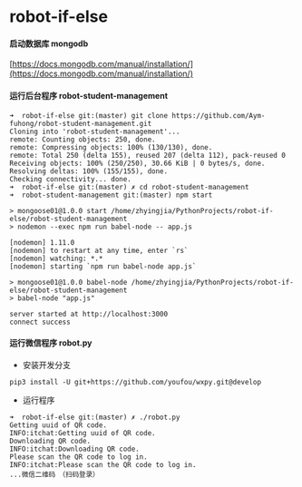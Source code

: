 # robot-if-else
#### 启动数据库  mongodb 
[https://docs.mongodb.com/manual/installation/](https://docs.mongodb.com/manual/installation/)
#### 运行后台程序 robot-student-management

```
➜  robot-if-else git:(master) git clone https://github.com/Aym-fuhong/robot-student-management.git
Cloning into 'robot-student-management'...
remote: Counting objects: 250, done.
remote: Compressing objects: 100% (130/130), done.
remote: Total 250 (delta 155), reused 207 (delta 112), pack-reused 0
Receiving objects: 100% (250/250), 30.66 KiB | 0 bytes/s, done.
Resolving deltas: 100% (155/155), done.
Checking connectivity... done.
➜  robot-if-else git:(master) ✗ cd robot-student-management 
➜  robot-student-management git:(master) npm start

> mongoose01@1.0.0 start /home/zhyingjia/PythonProjects/robot-if-else/robot-student-management
> nodemon --exec npm run babel-node -- app.js

[nodemon] 1.11.0
[nodemon] to restart at any time, enter `rs`
[nodemon] watching: *.*
[nodemon] starting `npm run babel-node app.js`

> mongoose01@1.0.0 babel-node /home/zhyingjia/PythonProjects/robot-if-else/robot-student-management
> babel-node "app.js"

server started at http://localhost:3000
connect success

```
#### 运行微信程序 robot.py
 - 安装开发分支

```
pip3 install -U git+https://github.com/youfou/wxpy.git@develop
```

 - 运行程序

```
➜  robot-if-else git:(master) ✗ ./robot.py 
Getting uuid of QR code.
INFO:itchat:Getting uuid of QR code.
Downloading QR code.
INFO:itchat:Downloading QR code.
Please scan the QR code to log in.
INFO:itchat:Please scan the QR code to log in.
...微信二维码　（扫码登录）
```
